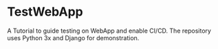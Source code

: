 # TestWebApp
A Tutorial to guide testing on WebApp and enable CI/CD. The repository uses Python 3x and Django for demonstration. 
